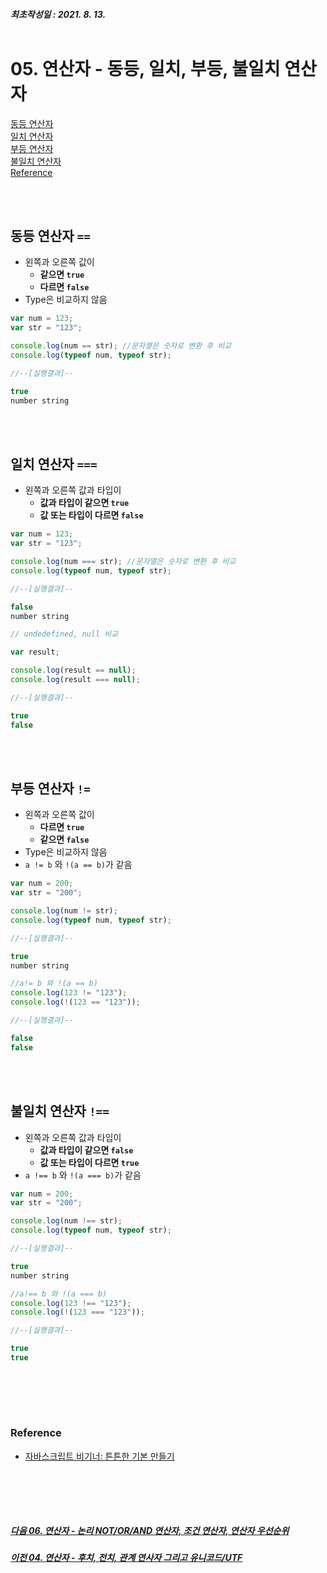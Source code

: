 ##### 최초작성일 : 2021. 8. 13.<br><br>
# 05. 연산자 - 동등, 일치, 부등, 불일치 연산자
[동등 연산자](#동등-연산자-)  
[일치 연산자](#일치-연산자-)  
[부등 연산자](#부등-연산자-)  
[불일치 연산자](#불일치-연산자-)  
[Reference](#reference)

<br><br>

## **동등 연산자 `==`**
- 왼쪽과 오른쪽 값이
  - **같으면 `true`**
  - **다르면 `false`**
- Type은 비교하지 않음

```js
var num = 123;
var str = "123";

console.log(num == str); //문자열은 숫자로 변환 후 비교
console.log(typeof num, typeof str);

//--[실행결과]--

true
number string
```

<br><br>

## **일치 연산자 `===`**
- 왼쪽과 오른쪽 값과 타입이
  - **값과 타입이 같으면 `true`**
  - **값 또는 타입이 다르면 `false`**

```js
var num = 123;
var str = "123";

console.log(num === str); //문자열은 숫자로 변환 후 비교
console.log(typeof num, typeof str);

//--[실행결과]--

false
number string
```

```js
// undedefined, null 비교

var result;

console.log(result == null);
console.log(result === null);

//--[실행결과]--

true
false
```

<br><br>

## **부등 연산자 `!=`**
- 왼쪽과 오른쪽 값이
  - **다르면 `true`**
  - **같으면 `false`**
- Type은 비교하지 않음
- `a != b` 와 `!(a == b)`가 같음

```js
var num = 200;
var str = "200";

console.log(num != str);
console.log(typeof num, typeof str);

//--[실행결과]--

true
number string
```

```js
//a!= b 와 !(a == b)
console.log(123 != "123");
console.log(!(123 == "123"));

//--[실행결과]--

false
false
```

<br><br>

## **불일치 연산자 `!==`**
- 왼쪽과 오른쪽 값과 타입이
  - **값과 타입이 같으면 `false`**
  - **값 또는 타입이 다르면 `true`**
- `a !== b` 와 `!(a === b)`가 같음

```js
var num = 200;
var str = "200";

console.log(num !== str);
console.log(typeof num, typeof str);

//--[실행결과]--

true
number string
```

```js
//a!== b 와 !(a === b)
console.log(123 !== "123");
console.log(!(123 === "123"));

//--[실행결과]--

true
true
```

<br><br>
---
### **Reference**
- [자바스크립트 비기너: 튼튼한 기본 만들기](https://www.inflearn.com/course/%EC%9E%90%EB%B0%94%EC%8A%A4%ED%81%AC%EB%A6%BD%ED%8A%B8-%EB%B9%84%EA%B8%B0%EB%84%88)

<br><br>
---
##### [다음 06. 연산자 - 논리 NOT/OR/AND 연산자, 조건 연산자, 연산자 우선순위](https://github.com/mansaout/TIL/blob/main/Javascript/06_basic_operator.md)
##### [이전 04. 연산자 - 후치, 전치, 관계 연사자 그리고 유니코드/UTF](https://github.com/mansaout/TIL/blob/main/Javascript/04_basic_operator.md)
